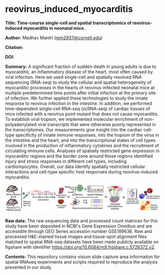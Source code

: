 # reovirus_induced_myocarditis

**Title: Time-course single-cell and spatial transcriptomics of reovirus-induced myocarditis in neonatal mice.**

**Author:** Madhav Mantri (mm2937@cornell.edu)

**Citation:** 

**DOI:** 

**Summary:** A significant fraction of sudden death in young adults is due to myocarditis, an inflammatory disease of the heart, most often caused by viral infection. Here we used single-cell and spatially resolved RNA sequencing (RNA-seq) to study the cellular and spatial  heterogeneity of myocarditic processes in the hearts of reovirus-infected neonatal mice at multiple predetermined time points after initial infection at the primary site of infection. We further applied these technologies to study the innate response to reovirus infection in the intestine. In addition, we performed time-dependent single-cell RNA-seq (scRNA-seq) of cardiac tissues of mice infected with a reovirus point mutant that does not cause myocarditis. To establish viral tropism, we implemented molecular enrichment of non-polyadenylated viral transcripts that were otherwise poorly represented in the transcriptomes. Our measurements give insight into the cardiac cell-type specificity of innate immune responses, into the tropism of the virus in the intestine and the heart, and into the transcriptional states of cell types involved in the production of inflammatory cytokines and the recruitment of circulating immune cells. Analyses of spatially restricted gene expression in myocarditic regions and the border zone around those regions identified injury and stress responses in different cell types, including cardiomyocytes. Overall, our data identify spatially restricted cellular interactions and cell-type specific host responses during reovirus-induced myocarditis. 

![alt text](https://github.com/madhavmantri/reovirus_induced_myocarditis/blob/main/readme_images/flowchart.png)

**Raw data:** The raw sequencing data and processed count matrices for this study have been deposited in NCBI's Gene Expression Omnibus and are accessible through GEO Series accession number GSE189636. Raw and processed H&E-stained tissue images and tissue-spot alignment files matched to spatial RNA-seq datasets have been made publicly available on figshare with identifier https://doi.org/10.6084/m9.figshare.c.5726372.v2. 

**Contents:** This repository contains visium slide capture area informaiton for spatial RNAseq experiments and scripts required to reproduce the analysis presented in our study.
